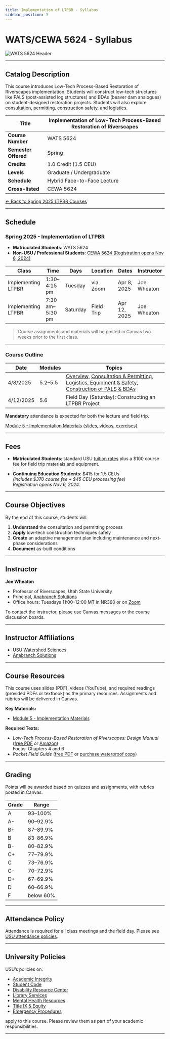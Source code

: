 ```yaml
---
title: Implementation of LTPBR - Syllabus
sidebar_position: 5
---
```


# WATS/CEWA 5624 - Syllabus

![WATS 5624 Header](/img/courses/WATS-5624_header_C.png)

---

## Catalog Description

This course introduces Low-Tech Process-Based Restoration of Riverscapes implementation. Students will construct low-tech structures like PALS (post-assisted log structures) and BDAs (beaver dam analogues) on student-designed restoration projects. Students will also explore consultation, permitting, construction safety, and logistics.

| **Title** | Implementation of Low-Tech Process-Based Restoration of Riverscapes |
|-----------|----------------------------------------------------------------------|
| **Course Number** | WATS 5624 |
| **Semester Offered** | Spring |
| **Credits** | 1.0 Credit (1.5 CEU) |
| **Levels** | Graduate / Undergraduate |
| **Schedule** | Hybrid Face-to-Face Lecture |
| **Cross-listed** | CEWA 5624 |

[← Back to Spring 2025 LTPBR Courses](/workshops/2025/USU/)

---

## Schedule

### Spring 2025 - Implementation of LTPBR

- **Matriculated Students**: WATS 5624  
- **Non-USU / Professional Students**: [CEWA 5624 (Registration opens Nov 6, 2024)](https://cpe.usu.edu/search/publicCourseSearchDetails.do?method=load&courseId=1015428&selectedProgramAreaId=1134103&selectedProgramStreamId=)

| Class | Time | Days | Location | Dates | Instructor |
|-------|------|------|----------|-------|------------|
| Implementing LTPBR | 1:30–4:15 pm | Tuesday | via Zoom | Apr 8, 2025 | Joe Wheaton |
| Implementing LTPBR | 7:30 am–5:30 pm | Saturday | Field Trip | Apr 12, 2025 | Joe Wheaton |

> Course assignments and materials will be posted in Canvas two weeks prior to the first class.

---

### Course Outline

| Date | Modules | Topics |
|------|---------|--------|
| 4/8/2025 | 5.2–5.5 | [Overview](http://lowtechpbr.restoration.usu.edu/workshops/2020/SGI/Modules/module5#b-low-tech-implementation-overview), [Consultation & Permitting](http://lowtechpbr.restoration.usu.edu/workshops/2020/SGI/Modules/module5#c-consultation--permitting), [Logistics, Equipment & Safety](http://lowtechpbr.restoration.usu.edu/workshops/2020/SGI/Modules/module5#d-logistics-equipment--safety), [Construction of PALS & BDAs](http://lowtechpbr.restoration.usu.edu/workshops/2020/SGI/Modules/module5#e-construction-of-pals--bdas) |
| 4/12/2025 | 5.6 | Field Day (Saturday): Constructing an LTPBR Project |

**Mandatory** attendance is expected for both the lecture and field trip.

[Module 5 - Implementation Materials (slides, videos, exercises)](/workshops/2020/SGI/Modules/module5)

---

## Fees

- **Matriculated Students**: standard USU [tuition rates](https://www.usu.edu/registrar/registration/payment/) plus a $100 course fee for field trip materials and equipment.
  
- **Continuing Education Students**: $415 for 1.5 CEUs  
  *(includes $370 course fee + $45 CEU processing fee)*  
  *Registration opens Nov 6, 2024.*

---

## Course Objectives

By the end of this course, students will:

1. **Understand** the consultation and permitting process  
2. **Apply** low-tech construction techniques safely  
3. **Create** an adaptive management plan including maintenance and next-phase considerations  
4. **Document** as-built conditions  

---

## Instructor

**Joe Wheaton**  
- Professor of Riverscapes, Utah State University  
- Principal, [Anabranch Solutions](https://www.anabranchsolutions.com/joe-wheaton.html)  
- Office hours: Tuesdays 11:00–12:00 MT in NR360 or on [Zoom](https://usu-edu.zoom.us/j/83341579485?pwd=NVhTL01YNjJzRW1xTmRLbmxYS2hZUT09&from=addon)

To contact the instructor, please use Canvas messages or the course discussion boards.

---

## Instructor Affiliations

- [USU Watershed Sciences](https://qcnr.usu.edu/wats/index)  
- [Anabranch Solutions](https://www.anabranchsolutions.com/)

---

## Course Resources

This course uses slides (PDF), videos (YouTube), and required readings (provided PDFs or textbook) as the primary resources. Assignments and rubrics will be delivered in Canvas.

**Key Materials:**

- [Module 5 - Implementation Materials](/workshops/2020/SGI/Modules/module5)

**Required Texts:**

- *Low-Tech Process-Based Restoration of Riverscapes: Design Manual* ([free PDF](/manual) or [Amazon](https://www.amazon.com/Low-Tech-Process-Based-Restoration-Riverscapes-Design/dp/1543972993))  
  Focus: Chapters 4 and 6
- *Pocket Field Guide* ([free PDF](/resources/pocket) or [purchase waterproof copy](http://www.anabranchsolutions.com/store/p7/pocketguide.html))

---

## Grading

Points will be awarded based on quizzes and assignments, with rubrics posted in Canvas.

| Grade | Range |
|-------|-------|
| A | 93–100% |
| A- | 90–92.9% |
| B+ | 87–89.9% |
| B | 83–86.9% |
| B- | 80–82.9% |
| C+ | 77–79.9% |
| C | 73–76.9% |
| C- | 70–72.9% |
| D+ | 67–69.9% |
| D | 60–66.9% |
| F | below 60% |

---

## Attendance Policy

Attendance is required for all class meetings and the field day. Please see [USU attendance policies](https://catalog.usu.edu/content.php?catoid=12&navoid=3160).

---

## University Policies

USU’s policies on:

- [Academic Integrity](https://studentconduct.usu.edu/studentcode/article6)  
- [Student Code](https://studentconduct.usu.edu/studentcode/)  
- [Disability Resource Center](http://www.usu.edu/drc/)  
- [Library Services](http://libguides.usu.edu/rc)  
- [Mental Health Resources](https://counseling.usu.edu/)  
- [Title IX & Equity](https://equity.usu.edu/)  
- [Emergency Procedures](https://www.usu.edu/emergency)  

apply to this course. Please review them as part of your academic responsibilities.

---

